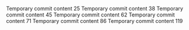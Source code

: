 Temporary commit content 25
Temporary commit content 38
Temporary commit content 45
Temporary commit content 62
Temporary commit content 71
Temporary commit content 86
Temporary commit content 119
